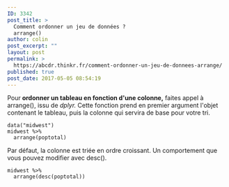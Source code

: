 ```yaml
---
ID: 3342
post_title: >
  Comment ordonner un jeu de données ?
  arrange()
author: colin
post_excerpt: ""
layout: post
permalink: >
  https://abcdr.thinkr.fr/comment-ordonner-un-jeu-de-donnees-arrange/
published: true
post_date: 2017-05-05 08:54:19
---
```

Pour<strong> ordonner un tableau en fonction d'une colonne,</strong> faites appel à arrange(), issu de <em>dplyr.</em> Cette fonction prend en premier argument l'objet contenant le tableau, puis la colonne qui servira de base pour votre tri.
<pre><code>data("midwest")
midwest %&gt;%
  arrange(poptotal)</code></pre>
Par défaut, la colonne est triée en ordre croissant. Un comportement que vous pouvez modifier avec desc().
<pre><code>midwest %&gt;%
  arrange(desc(poptotal))</code></pre>